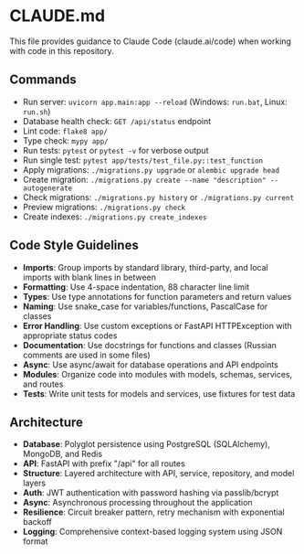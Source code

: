 # CLAUDE.md

This file provides guidance to Claude Code (claude.ai/code) when working with code in this repository.

## Commands
- Run server: `uvicorn app.main:app --reload` (Windows: `run.bat`, Linux: `run.sh`)
- Database health check: `GET /api/status` endpoint
- Lint code: `flake8 app/`
- Type check: `mypy app/`
- Run tests: `pytest` or `pytest -v` for verbose output
- Run single test: `pytest app/tests/test_file.py::test_function`
- Apply migrations: `./migrations.py upgrade` or `alembic upgrade head`
- Create migration: `./migrations.py create --name "description" --autogenerate`
- Check migrations: `./migrations.py history` or `./migrations.py current`
- Preview migrations: `./migrations.py check`
- Create indexes: `./migrations.py create_indexes`

## Code Style Guidelines
- **Imports**: Group imports by standard library, third-party, and local imports with blank lines in between
- **Formatting**: Use 4-space indentation, 88 character line limit
- **Types**: Use type annotations for function parameters and return values
- **Naming**: Use snake_case for variables/functions, PascalCase for classes
- **Error Handling**: Use custom exceptions or FastAPI HTTPException with appropriate status codes
- **Documentation**: Use docstrings for functions and classes (Russian comments are used in some files)
- **Async**: Use async/await for database operations and API endpoints
- **Modules**: Organize code into modules with models, schemas, services, and routes
- **Tests**: Write unit tests for models and services, use fixtures for test data

## Architecture
- **Database**: Polyglot persistence using PostgreSQL (SQLAlchemy), MongoDB, and Redis
- **API**: FastAPI with prefix "/api" for all routes
- **Structure**: Layered architecture with API, service, repository, and model layers
- **Auth**: JWT authentication with password hashing via passlib/bcrypt
- **Async**: Asynchronous processing throughout the application
- **Resilience**: Circuit breaker pattern, retry mechanism with exponential backoff
- **Logging**: Comprehensive context-based logging system using JSON format